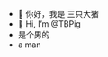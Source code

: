 - 👋 你好，我是 三只大猪
- 👋 Hi, I’m @TBPig
- 是个男的
- a man 

<!---
TBPig/TBPig is a ✨ special ✨ repository because its `README.md` (this file) appears on your GitHub profile.
You can click the Preview link to take a look at your changes.
--->
